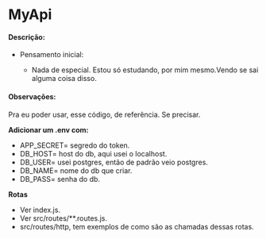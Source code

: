 # MyApi

#### Descrição:

- Pensamento inicial:

  - Nada de especial. Estou só estudando, por mim mesmo.Vendo se sai alguma coisa disso.

#### Observações:
Pra eu poder usar, esse código, de referência. Se precisar.

**Adicionar um .env com:**
- APP_SECRET= segredo do token.
- DB_HOST= host do db, aqui usei o localhost.
- DB_USER= usei postgres, então de padrão veio postgres.
- DB_NAME= nome do db que criar.
- DB_PASS= senha do db.

**Rotas**
- Ver index.js.
- Ver src/routes/**.routes.js.
- src/routes/http, tem exemplos de como são as chamadas dessas rotas.
